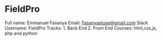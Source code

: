 # FieldPro

Full name: Emmanuel Fasanya
Email: Fasanyapluse@gmail.com
Slack Username: FieldPro
Tracks: 1. Back End 2. Front End
Courses: html,css,js, php and python
